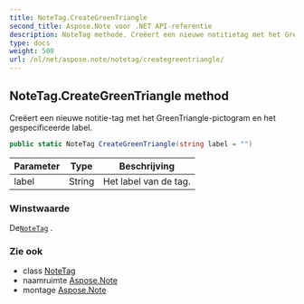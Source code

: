 ```yaml
---
title: NoteTag.CreateGreenTriangle
second_title: Aspose.Note voor .NET API-referentie
description: NoteTag methode. Creëert een nieuwe notitietag met het GreenTrianglepictogram en het gespecificeerde label.
type: docs
weight: 500
url: /nl/net/aspose.note/notetag/creategreentriangle/
---
```

## NoteTag.CreateGreenTriangle method

Creëert een nieuwe notitie-tag met het GreenTriangle-pictogram en het gespecificeerde label.

```csharp
public static NoteTag CreateGreenTriangle(string label = "")
```

| Parameter | Type | Beschrijving |
| --- | --- | --- |
| label | String | Het label van de tag. |

### Winstwaarde

De[`NoteTag`](../) .

### Zie ook

* class [NoteTag](../)
* naamruimte [Aspose.Note](../../notetag/)
* montage [Aspose.Note](../../../)


